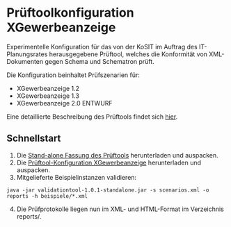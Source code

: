 # Prüftoolkonfiguration XGewerbeanzeige

Experimentelle Konfiguration für das von der KoSIT im Auftrag des IT-Planungsrates herausgegebene Prüftool, 
welches die Konformität von XML-Dokumenten gegen Schema und Schematron prüft.

Die Konfiguration beinhaltet Prüfszenarien für:

 * XGewerbeanzeige 1.2
 * XGewerbeanzeige 1.3
 * XGewerbeanzeige 2.0 ENTWURF

Eine detaillierte Beschreibung des Prüftools findet sich [hier](https://github.com/itplr-kosit/validator). 

## Schnellstart

1. Die [Stand-alone Fassung des
Prüftools](https://github.com/itplr-kosit/validator/releases/download/validationtool-1_0_1/validationtool-dist-1.0.1-standalone.zip)  herunterladen und
auspacken.
2. Die [Prüftool-Konfiguration XGewerbeanzeige](https://github.com/itplr-kosit/validator-configuration-xgewerbeanzeige/releases/download/release-2018-03-13/validator-configuration-xgewerbeanzeige_2018-03-13.zip) herunterladen und auspacken.
3. Mitgelieferte Beispielinstanzen validieren:
```
java -jar validationtool-1.0.1-standalone.jar -s scenarios.xml -o reports -h beispiele/*.xml
```
4. Die Prüfprotokolle liegen nun im XML- und HTML-Format im Verzeichnis reports/.